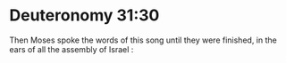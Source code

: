 # Deuteronomy 31:30

Then Moses spoke the words of this song until they were finished, in the ears of all the assembly of Israel :

